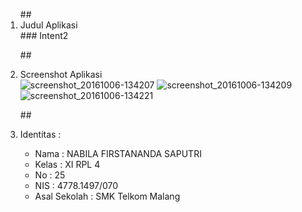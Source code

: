 <ol>
##<li> Judul Aplikasi </li>
### Intent2
  
##<li> Screenshot Aplikasi </li>
![screenshot_20161006-134207](https://cloud.githubusercontent.com/assets/22027035/19154247/e9011574-8c03-11e6-966b-8473ac0d12e8.png)
![screenshot_20161006-134209](https://cloud.githubusercontent.com/assets/22027035/19154245/e8ad9e4e-8c03-11e6-8d17-87d742b251b3.png)
![screenshot_20161006-134221](https://cloud.githubusercontent.com/assets/22027035/19154246/e8dfd670-8c03-11e6-8a1b-44f7cf41ba56.png)
  
##<li> Identitas : </li>
 
 <ul>
 <li> Nama : NABILA FIRSTANANDA SAPUTRI </li>
 <li> Kelas : XI RPL 4 </li>
 <li> No : 25 </li>
 <li> NIS : 4778.1497/070 </li>
 <li> Asal Sekolah : SMK Telkom Malang </li>
 </ul>
